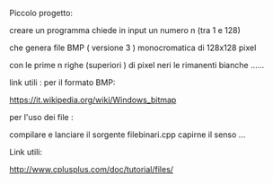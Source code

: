 
Piccolo progetto:



creare un programma 
chiede in input un numero n  (tra 1 e 128) 


che genera file BMP ( versione 3 ) monocromatica
di 128x128 pixel 

con le prime n righe (superiori ) di pixel neri 
le rimanenti bianche ......



link utili :
per il formato BMP:

https://it.wikipedia.org/wiki/Windows_bitmap


per l'uso dei file :

compilare e lanciare il sorgente filebinari.cpp 
capirne il senso ...

Link utili:

http://www.cplusplus.com/doc/tutorial/files/


